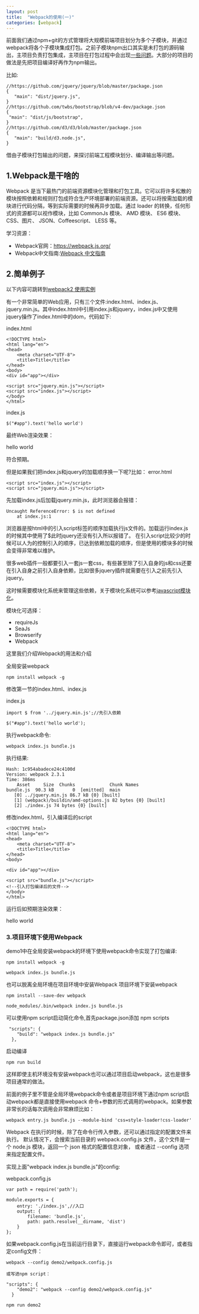 ```yaml
---
layout: post
title:  "Webpack的使用(一)"
categories: [webpack]
---
```


前面我们通过npm+git的方式管理将大规模前端项目划分为多个子模块，并通过webpack将各个子模块集成打包。之前子模块npm出口其实是未打包的源码输出，主项目负责打包集成，主项目在打包过程中会出现<a href='./2017-03-23-npm-module-wepack-ie.md'>一些问题</a>。大部分的项目的做法是先把项目编译好再作为npm输出。

比如:

```
//https://github.com/jquery/jquery/blob/master/package.json
{
   "main": "dist/jquery.js",
}
//https://github.com/twbs/bootstrap/blob/v4-dev/package.json
{
 "main": "dist/js/bootstrap",
}
//https://github.com/d3/d3/blob/master/package.json
{
   "main": "build/d3.node.js",
}
```

借由子模块打包输出的问题，来探讨前端工程模块划分、编译输出等问题。



## 1.Webpack是干啥的

Webpack 是当下最热门的前端资源模块化管理和打包工具。它可以将许多松散的模块按照依赖和规则打包成符合生产环境部署的前端资源。还可以将按需加载的模块进行代码分隔，等到实际需要的时候再异步加载。通过 loader 的转换，任何形式的资源都可以视作模块，比如 CommonJs 模块、 AMD 模块、 ES6 模块、CSS、图片、 JSON、Coffeescript、 LESS 等。

学习资源：
- Webpack官网：<a href='https://webpack.js.org/'>https://webpack.js.org/</a>
- Webpack中文指南:<a href='http://webpackdoc.com/'>Webpack 中文指南</a>

## 2.简单例子

以下内容可跳转到<a href='https://github.com/fruitSandwich/webpack-demo'>webpack2 使用实例</a>

有一个非常简单的Web应用，只有三个文件:index.html、index.js、jquery.min.js。其中index.html中引用index.js和jquery，index.js中又使用jquery操作了index.html中的dom，代码如下:

index.html
```
<!DOCTYPE html>
<html lang="en">
<head>
    <meta charset="UTF-8">
    <title>Title</title>
</head>
<body>
<div id="app"></div>

<script src="jquery.min.js"></script>
<script src="index.js"></script>
</body>
</html>
```

index.js
```
$("#app").text('hello world')
```

最终Web渲染效果：

hello world

符合预期。

但是如果我们把index.js和jquery的加载顺序换一下呢?比如：
error.html
```
<script src="index.js"></script>
<script src="jquery.min.js"></script>
```
先加载index.js后加载jquery.min.js，此时浏览器会报错：

```
Uncaught ReferenceError: $ is not defined
    at index.js:1
```

浏览器是按html中的引入script标签的顺序加载执行js文件的。加载运行index.js的时候其中使用了$此时jquery还没有引入所以报错了。
在引入script比较少的时候可以人为的控制引入的顺序，已达到依赖加载的顺序，但是使用的模块多的时候会变得非常难以维护。

很多web插件一般都要引入一套js一套css，有些甚至除了引入自身的js和css还要在引入自身之前引入自身依赖，比如很多jquery插件就需要在引入之前先引入jquery。

这时候需要模块化系统来管理这些依赖，关于模块化系统可以参考<a href='./2017-02-23-javascript-module/'>javascript模块化</a>。

模块化可选择：
- requireJs
- SeaJs
- Browserify
- Webpack

这里我们介绍Webpack的用法和介绍

全局安装webpack
```
npm install webpack -g
```
修改第一节的index.html、index.js

index.js
```
import $ from '../jquery.min.js';//先引入依赖

$("#app").text('hello world');
```
执行webpack命令:

```
webpack index.js bundle.js
```

执行结果:
```
Hash: 1c954abadece24c4100d
Version: webpack 2.3.1
Time: 386ms
    Asset     Size  Chunks             Chunk Names
bundle.js  90.3 kB       0  [emitted]  main
   [0] ../jquery.min.js 86.7 kB {0} [built]
   [1] (webpack)/buildin/amd-options.js 82 bytes {0} [built]
   [2] ./index.js 74 bytes {0} [built]
```

修改index.html，引入编译后的script
```
<!DOCTYPE html>
<html lang="en">
<head>
    <meta charset="UTF-8">
    <title>Title</title>
</head>
<body>

<div id="app"></div>

<script src="bundle.js"></script>
<!--引入打包编译后的文件-->
</body>
</html>
```

运行后如预期渲染效果：

hello world

### 3.项目环境下使用Webpack

demo1中在全局安装webpack的环境下使用webpack命令实现了打包编译:
```
npm install webpack -g

webpack index.js bundle.js
```

也可以脱离全局环境在项目环境中安装Webpack
项目环境下安装webpack

```
npm install --save-dev webpack

node_modules/.bin/webpack index.js bundle.js
```

可以使用npm script启动简化命令,首先package.json添加 npm scripts
```
 "scripts": {
    "build": "webpack index.js bundle.js"
  },
```
启动编译
```
npm run build
```

这样即使主机环境没有安装webpack也可以通过项目启动webpack，这也是很多项目通常的做法。


前面的例子里不管是全局环境webpack命令或者是项目环境下通过npm script启动webpack都是直接使用webpack
命令+参数的形式调用的webpack。如果参数非常长的话每次调用会非常麻烦比如：
```
webpack entry.js bundle.js --module-bind 'css=style-loader!css-loader'
```

Webpack 在执行的时候，除了在命令行传入参数，还可以通过指定的配置文件来执行。
默认情况下，会搜索当前目录的 webpack.config.js 文件，这个文件是一个 node.js 模块，返回一个 json 格式的配置信息对象，
或者通过 --config 选项来指定配置文件。

实现上面"webpack index.js bundle.js"的config:

webpack.config.js
```
var path = require('path');

module.exports = {
    entry: './index.js',//入口
    output: {
        filename: 'bundle.js',
        path: path.resolve(__dirname, 'dist')
    }
};
```

如果webpack.config.js在当前运行目录下，直接运行webpack命令即可，或者指定config文件：

```
webpack --config demo2/webpack.config.js

或写进npm script：

"scripts": {
    "demo2": "webpack --config demo2/webpack.config.js"
  }

npm run demo2
```
